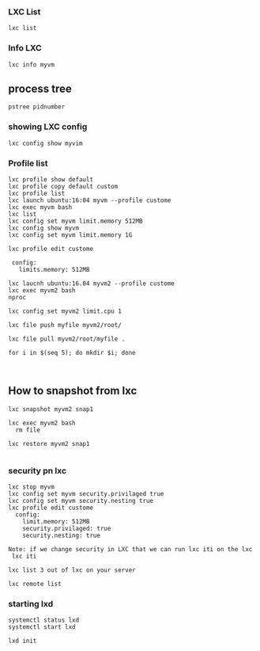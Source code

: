

### LXC List
```
lxc list
```

### Info LXC
```
lxc info myvm
```
## process tree
```
pstree pidnumber
```

### showing LXC config
```
lxc config show myvim
```
### Profile list

```
lxc profile show default
lxc profile copy default custom
lxc profile list
lxc launch ubuntu:16:04 myvm --profile custome
lxc exec myvm bash
lxc list
lxc config set myvm limit.memory 512MB
lxc config show myvm
lxc config set myvm limit.memory 1G

lxc profile edit custome

 config:
   limits.memory: 512MB

lxc laucnh ubuntu:16.04 myvm2 --profile custome
lxc exec myvm2 bash
nproc

lxc config set myvm2 limit.cpu 1

lxc file push myfile myvm2/root/

lxc file pull myvm2/root/myfile .

for i in $(seq 5); do mkdir $i; done



```
## How to snapshot from lxc
```
lxc snapshot myvm2 snap1

lxc exec myvm2 bash
  rm file

lxc restore myvm2 snap1 


```

### security pn lxc
```
lxc stop myvm
lxc config set myvm security.privilaged true
lxc config set myvm security.nesting true
lxc profile edit custome 
  config:
    limit.memory: 512MB
    security.privilaged: true
    security.nesting: true

Note: if we change security in LXC that we can run lxc iti on the lxc
 lxc iti

lxc list 3 out of lxc on your server

lxc remote list
```

### starting lxd
```
systemctl status lxd
systemctl start lxd

lxd init
```

